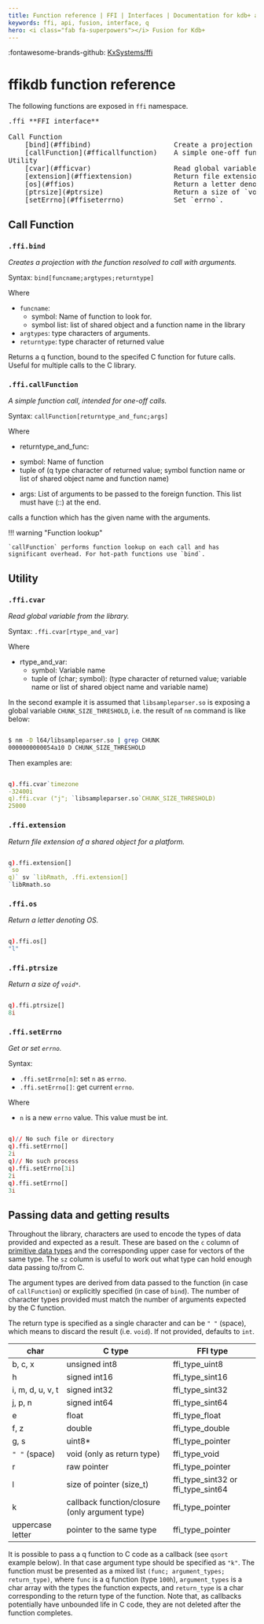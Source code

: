 ```yaml
---
title: Function reference | FFI | Interfaces | Documentation for kdb+ and q
keywords: ffi, api, fusion, interface, q
hero: <i class="fab fa-superpowers"></i> Fusion for Kdb+
---
```


:fontawesome-brands-github:
[KxSystems/ffi](https://github.com/KxSystems/ffi)

# ffikdb function reference

The following functions are exposed in `ffi` namespace.

<pre markdown="1" class="language-text">
.ffi **FFI interface**

Call Function
    [bind](#ffibind)                    Create a projection with the function resolved to call with arguments.
    [callFunction](#fficallfunction)    A simple one-off function call.
Utility
    [cvar](#fficvar)                    Read global variable from the library.
    [extension](#ffiextension)          Return file extension of a shared object for a platform.
    [os](#ffios)                        Return a letter denoting OS.
    [ptrsize](#ptrsize)                 Return a size of `void*`.
    [setErrno](#ffiseterrno)            Set `errno`.
</pre>

## Call Function

### `.ffi.bind`

_Creates a projection with the function resolved to call with arguments._

Syntax: `bind[funcname;argtypes;returntype]`

Where

- `funcname`:
  *  symbol: Name of function to look for.
  *  symbol list: list of shared object and a function name in the library
- `argtypes`: type characters of arguments.
- `returntype`: type character of returned value

Returns a q function, bound to the specifed C function for future calls. Useful for multiple calls to the C library.


### `.ffi.callFunction`

_A simple function call, intended for one-off calls._

Syntax: `callFunction[returntype_and_func;args]`

Where

- returntype_and_func:
 * symbol: Name of function
 * tuple of (q type character of returned value; symbol function name or list of shared object name and function name)
- args: List of arguments to be passed to the foreign function. This list must have (::) at the end.

calls a function which has the given name with the arguments. 


!!! warning "Function lookup"

    `callFunction` performs function lookup on each call and has significant overhead. For hot-path functions use `bind`.

## Utility

### `.ffi.cvar`

_Read global variable from the library._

Syntax: `.ffi.cvar[rtype_and_var]`

Where

- rtype_and_var:
  * symbol: Variable name
  * tuple of (char; symbol): (type character of returned value; variable name or list of shared object name and variable name)

In the second example it is assumed that `libsampleparser.so` is exposing a global variable `CHUNK_SIZE_THRESHOLD`, i.e. the result of `nm` command is like below:

```bash

$ nm -D l64/libsampleparser.so | grep CHUNK
0000000000054a10 D CHUNK_SIZE_THRESHOLD

```

Then examples are:

```q

q).ffi.cvar`timezone
-32400i
q).ffi.cvar ("j"; `libsampleparser.so`CHUNK_SIZE_THRESHOLD)
25000

```

### `.ffi.extension`

_Return file extension of a shared object for a platform._

```q

q).ffi.extension[]
`so
q)` sv `libRmath, .ffi.extension[]
`libRmath.so

```

### `.ffi.os`

_Return a letter denoting OS._

```q

q).ffi.os[]
"l"

```

### `.ffi.ptrsize`

_Return a size of `void*`._

```q

q).ffi.ptrsize[]
8i

```

### `.ffi.setErrno`

_Get or set `errno`._

Syntax:

- `.ffi.setErrno[n]`: set `n` as `errno`.
- `.ffi.setErrno[]`: get current `errno`.

Where

- `n` is a new `errno` value. This value must be int.

```q

q)// No such file or directory
q).ffi.setErrno[]
2i
q)// No such process
q).ffi.setErrno[3i]
2i
q).ffi.setErrno[]
3i

```

## Passing data and getting results

Throughout the library, characters are used to encode the types of data provided and expected as a result. These are based on the `c` column of [primitive data types](../basics/datatypes.md#primitive-datatypes) and the corresponding upper case for vectors of the same type. The `sz` column is useful to work out what type can hold enough data passing to/from C.

The argument types are derived from data passed to the function (in case of `callFunction`) or explicitly specified (in case of `bind`). The number of character types provided must match the number of arguments expected by the C function.

The return type is specified as a single character and can be `" "` (space), which means to discard the result (i.e. `void`). If not provided, defaults to `int`.

char             | C type                                         | FFI type
-----------------| -----------------------------------------------|------------------------------------
b, c, x          | unsigned int8                                  | ffi_type_uint8
h                | signed int16                                   | ffi_type_sint16
i, m, d, u, v, t | signed int32                                   | ffi_type_sint32
j, p, n          | signed int64                                   | ffi_type_sint64
e                | float                                          | ffi_type_float
f, z             | double                                         | ffi_type_double
g, s             | uint8*                                         | ffi_type_pointer
`" "` (space)    | void (only as return type)                     | ffi_type_void
r                | raw pointer                                    | ffi_type_pointer
l                | size of pointer (size_t)                       | ffi_type_sint32 or ffi_type_sint64
k                | callback function/closure (only argument type) | ffi_type_pointer
uppercase letter | pointer to the same type                       | ffi_type_pointer

It is possible to pass a q function to C code as a callback (see `qsort` example below). In that case argument type should be specified as `"k"`. The function must be presented as a mixed list `(func; argument_types; return_type)`, where `func` is a q function (type `100h`), `argument_types` is a char array with the types the function expects, and `return_type` is a char corresponding to the return type of the function. Note that, as callbacks potentially have unbounded life in C code, they are not deleted after the function completes.

